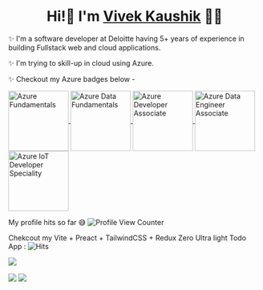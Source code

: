 <h1 align="center"> Hi!👋 I'm <a href="https://www.vivekkaushik.in">Vivek Kaushik</a> 🙋‍♂</h1>

✨ I'm a software developer at Deloitte having 5+ years of experience in building Fullstack web and cloud applications.

✨ I'm trying to skill-up in cloud using Azure.

✨ Checkout my Azure badges below -

 <a href="https://www.credly.com/badges/287ccc6b-a5fa-4253-a970-14ed19efb012/public_url">
<img align="center" alt="Azure Fundamentals" height ="120" width="120px" src="https://raw.githubusercontent.com/greatvivek11/greatvivek11/master/azure-fundamentals-240x240.png"></img>
</a>

<a href="https://www.credly.com/badges/b7a8b9a5-20ca-4f6e-86a6-13450e22af1a/public_url">
<img align="center" alt="Azure Data Fundamentals" height ="120" width="120px" src="https://raw.githubusercontent.com/greatvivek11/greatvivek11/master/azure-data-fundamentals-240x240.png"></img>
</a>

<a href="https://www.credly.com/earner/earned/badge/287ccc6b-a5fa-4253-a970-14ed19efb012">
<img align="center" alt="Azure Developer Associate" height ="120" width="120px" src="https://raw.githubusercontent.com/greatvivek11/greatvivek11/master/azure-developer-associate-240x240.png"></img>
</a>

<a href="https://www.credly.com/earner/earned/badge/31df1f7c-f199-47db-9a50-a0f697686c77">
<img align="center" alt="Azure Data Engineer Associate" height ="120" width="120px" src="https://raw.githubusercontent.com/greatvivek11/greatvivek11/master/azure-data-engineer-associate-600x600.png"></img>
</a>

<a href="https://www.credly.com/earner/earned/badge/6b136cb8-d3f4-4142-b6bc-d9846a5bf69d">
<img align="center" alt="Azure IoT Developer Speciality" height ="120" width="120px" src="https://raw.githubusercontent.com/greatvivek11/greatvivek11/master/azure-iot-speciality-240x240.png"></img>
</a>

My profile hits so far 😅 ![Profile View Counter](https://komarev.com/ghpvc/?username=greatvivek11)

Chekcout my Vite + Preact + TailwindCSS + Redux Zero Ultra light Todo App :  ![Hits](https://hitcounter.pythonanywhere.com/count/tag.svg?url=https://github.com/greatvivek11/TodoApp)

<a href="https://github.com/greatvivek11/TodoApp">
  <img align="center" src="https://github-readme-stats.anuraghazra1.vercel.app/api/pin/?username=greatvivek11&repo=TodoApp&theme=radical" />
</a>  

<img align="center" src = "https://github-readme-stats.vercel.app/api?username=greatvivek11&show_icons=true&theme=radical"></img>
<img align="center" src = "https://github-readme-stats.vercel.app/api/top-langs/?username=greatvivek11&theme=radical"></img>
